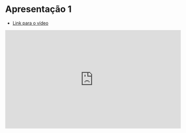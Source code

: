 # Apresentação 1

<!-- lINK-->
* [Link para o vídeo](https://www.youtube.com/watch?v=ga5PSO4aOYg)


<iframe width="560" height="315" src="https://www.youtube.com/embed/ga5PSO4aOYg?si=gt46KEzyLCbxaVyA&amp;start=1" title="YouTube video player" frameborder="0" allow="accelerometer; autoplay; clipboard-write; encrypted-media; gyroscope; picture-in-picture; web-share" referrerpolicy="strict-origin-when-cross-origin" allowfullscreen></iframe>